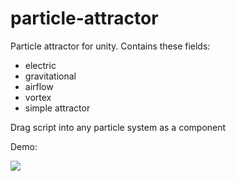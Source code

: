 # particle-attractor

Particle attractor for unity.
Contains these fields:
- electric
- gravitational
- airflow
- vortex
- simple attractor


Drag script into any particle system as a component

Demo: 

<a href= "https://www.youtube.com/watch?v=Ew4ZQPENMAE"> <img src="https://i.imgur.com/j7RuT1X.gif"> </a>

